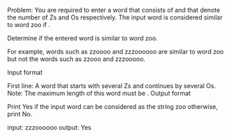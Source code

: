 Problem:
You are required to enter a word that consists of 
 and 
 that denote the number of Zs and Os respectively. The input word is considered similar to word zoo if 
.

Determine if the entered word is similar to word zoo.

For example, words such as zzoooo and zzzoooooo are similar to word zoo but not the words such as zzooo and zzzooooo.

Input format

First line: A word that starts with several Zs and continues by several Os.
Note: The maximum length of this word must be 
.
Output format

Print Yes if the input word can be considered as the string zoo otherwise, print No.

input: zzzoooooo
output: Yes